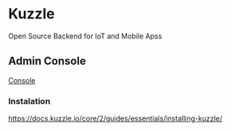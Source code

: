 # Kuzzle 

Open Source Backend for IoT and Mobile Apss

## Admin Console

[Console](http://console.kuzzle.io/)

### Instalation 

https://docs.kuzzle.io/core/2/guides/essentials/installing-kuzzle/

